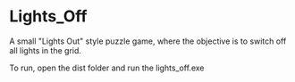 # Lights_Off
A small "Lights Out" style puzzle game, where the objective is to switch off all lights in the grid.

To run, open the dist folder and run the lights_off.exe
